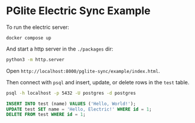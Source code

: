 # PGlite Electric Sync Example

To run the electric server:

```
docker compose up
```

And start a http server in the `./packages` dir:

```sh
python3 -m http.server
```

Open `http://localhost:8000/pglite-sync/example/index.html`.

Then connect with `psql` and insert, update, or delete rows in 
the `test` table.

```sh
psql -h localhost -p 5432 -U postgres -d postgres
```

```sql
INSERT INTO test (name) VALUES ('Hello, World!');
UPDATE test SET name = 'Hello, Electric!' WHERE id = 1;
DELETE FROM test WHERE id = 1;
```
